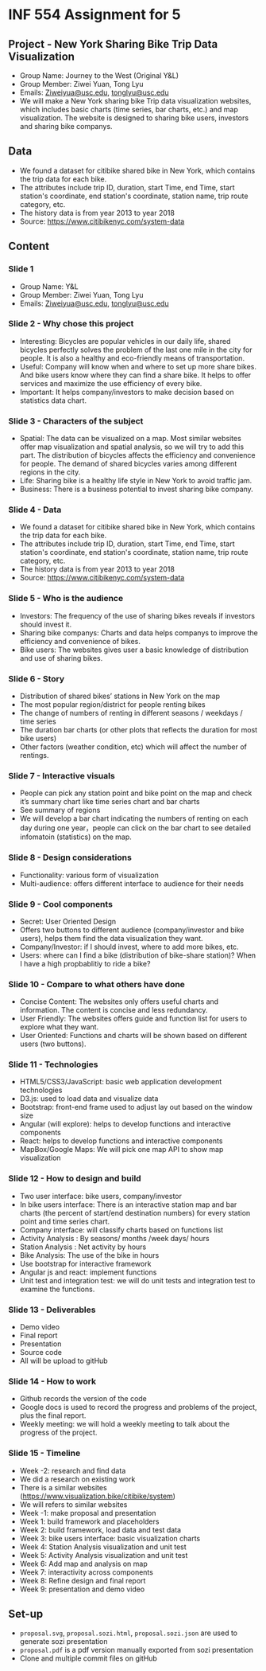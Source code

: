 # INF 554 Assignment for 5

## Project - New York Sharing Bike Trip Data Visualization
- Group Name: Journey to the West (Original Y&L)
- Group Member: Ziwei Yuan, Tong Lyu
- Emails: Ziweiyua@usc.edu, tonglyu@usc.edu
- We will make a New York sharing bike Trip data visualization websites, which includes basic charts (time series, bar charts, etc.) and map visualization. The website is designed to sharing bike users, investors and sharing bike companys.

## Data
- We found a dataset for citibike shared bike in New York, which contains the trip data for each bike.
- The attributes include trip ID, duration, start Time, end Time, start station's coordinate, end station's coordinate, station name, trip route category, etc.
- The history data is from year 2013 to year 2018
- Source: https://www.citibikenyc.com/system-data

## Content

### Slide 1
- Group Name: Y&L
- Group Member: Ziwei Yuan, Tong Lyu
- Emails: Ziweiyua@usc.edu, tonglyu@usc.edu

### Slide 2 - Why chose this project
- Interesting: Bicycles are popular vehicles in our daily life, shared bicycles perfectly solves the problem of the last one mile in the city for people. It is also a healthy and eco-friendly means of transportation.
- Useful: Company will know when and where to set up more share bikes. And bike users know where they can find a share bike. It helps to offer services and maximize the use efficiency of every bike.
- Important: It helps company/investors to make decision based on statistics data chart.

### Slide 3 - Characters of the subject
- Spatial: The data can be visualized on a map. Most similar websites offer map visualization and spatial analysis, so we will try to add this part. The distribution of bicycles affects the efficiency and convenience for people. The demand of shared bicycles varies among different regions in the city.
- Life: Sharing bike is a healthy life style in New York to avoid traffic jam.
- Business: There is a business potential to invest sharing bike company.

### Slide 4 - Data
- We found a dataset for citibike shared bike in New York, which contains the trip data for each bike.
- The attributes include trip ID, duration, start Time, end Time, start station's coordinate, end station's coordinate, station name, trip route category, etc.
- The history data is from year 2013 to year 2018
- Source: https://www.citibikenyc.com/system-data

### Slide 5 - Who is the audience
- Investors: The frequency of the use of sharing bikes reveals if investors should invest it.
- Sharing bike companys: Charts and data helps companys to improve the efficiency and convenience of bikes.
- Bike users: The websites gives user a basic knowledge of distribution and use of sharing bikes.

### Slide 6 - Story
- Distribution of shared bikes’ stations in New York on the map
- The most popular region/district for people renting bikes
- The change of numbers of renting in different seasons / weekdays / time series
- The duration bar charts (or other plots that reflects the duration for most bike users)
- Other factors (weather condition, etc) which will affect the number of rentings.

### Slide 7 - Interactive visuals
- People can pick any station point and bike point on the map and check it’s summary chart like time series chart and bar charts
- See summary of regions
- We will develop a bar chart indicating the numbers of renting on each day during one year，people can click on the bar chart to see detailed infomatoin (statistics) on the map.

### Slide 8 - Design considerations
- Functionality: various form of visualization
- Multi-audience: offers different interface to audience for their needs

### Slide 9 - Cool components
- Secret: User Oriented Design
- Offers two buttons to different audience (company/investor and bike users), helps them find the data visualization they     want.
- Company/Investor: if I should invest, where to add more bikes, etc.
- Users: where can I find a bike (distribution of bike-share station)? When I have a high propbablitiy to ride a bike?

### Slide 10 - Compare to what others have done
- Concise Content: The websites only offers useful charts and information. The content is concise and less redundancy.
- User Friendly: The websites offers guide and function list for users to explore what they want.
- User Oriented: Functions and charts will be shown based on different users (two buttons).

### Slide 11 - Technologies
- HTML5/CSS3/JavaScript: basic web application development technologies
- D3.js: used to load data and visualize data
- Bootstrap: front-end frame used to adjust lay out based on the window size
- Angular (will explore): helps to develop functions and interactive components
- React: helps to develop functions and interactive components
- MapBox/Google Maps: We will pick one map API to show map visualization

### Slide 12 - How to design and build
- Two user interface: bike users, company/investor
- In bike users interface: There is an interactive station map and bar charts (the percent of start/end destination numbers) for every station point and time series chart.
- Company interface: will classify charts based on functions list
- Activity Analysis : By seasons/ months /week days/ hours
- Station Analysis : Net activity by hours
- Bike Analysis: The use of the bike in hours
- Use bootstrap for interactive framework
- Angular js and react: implement functions
- Unit test and integration test: we will do unit tests and integration test to examine the functions.

### Slide 13 - Deliverables
- Demo video
- Final report
- Presentation
- Source code
- All will be upload to gitHub

### Slide 14 - How to work
- Github records the version of the code
- Google docs is used to record the progress and problems of the project, plus the final report.
- Weekly meeting: we will hold a weekly meeting to talk about the progress of the project.

### Slide 15 - Timeline
- Week -2: research and find data
- We did a research on existing work
- There is a similar websites (https://www.visualization.bike/citibike/system)
- We will refers to similar websites
- Week -1: make proposal and presentation
- Week 1: build framework and placeholders
- Week 2: build framework, load data and test data
- Week 3: bike users interface: basic visualization charts
- Week 4: Station Analysis visualization and unit test
- Week 5: Activity Analysis visualization and unit test
- Week 6: Add map and analysis on map
- Week 7: interactivity across components
- Week 8: Refine design and final report
- Week 9: presentation and demo video


## Set-up
- `proposal.svg`, `proposal.sozi.html`, `proposal.sozi.json` are used to generate sozi presentation
- `proposal.pdf` is a pdf version manually exported from sozi presentation
- Clone and multiple commit files on gitHub

